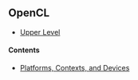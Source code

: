 ## OpenCL

- [Upper Level](../README.md)


#### Contents

- [Platforms, Contexts, and Devices](platforms_contexts_and_devices.md)